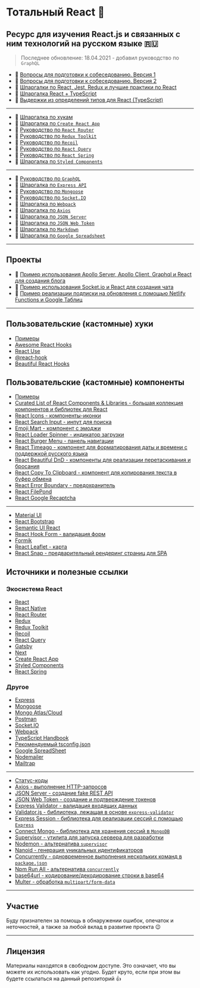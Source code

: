 # Тотальный React :metal:

## Ресурс для изучения React.js и связанных с ним технологий на русском языке :ru:

> Последнее обновление: 18.04.2021 - добавил руководство по `GraphQL`

- :page_with_curl: [Вопросы для подготовки к собеседованию. Версия 1](./md/questions.md)
- :page_with_curl: [Вопросы для подготовки к собеседованию. Версия 2](./md/questions-v2.md)
- :memo: [Шпаргалки по React, Jest, Redux и лучшие практики по React](./md/cheatsheets-bestpractices.md)
- :memo: [Шпаргалка React + TypeScript](./md/react-typescript.md)
- :memo: [Выдержки из определений типов для React (TypeScript)](./md/react-types.md)

---

- :memo: [Шпаргалка по хукам](./md/hooks.md)
- :memo: [Шпаргалка по `Create React App`](./md/create-react-app.md)
- :page_with_curl: [Руководство по `React Router`](./md/react-router.md)
- :page_with_curl: [Руководство по `Redux Toolkit`](./md/redux-toolkit.md)
- :page_with_curl: [Руководство по `Recoil`](./md/recoil.md)
- :page_with_curl: [Руководство по `React Query`](./md/react-query.md)
- :page_with_curl: [Руководство по `React Spring`](./md/react-spring.md)
- :memo: [Шпаргалка по `Styled Components`](./md/styled-components.md)

---

- :page_with_curl: [Руководство по `GraphQL`](./md/graphql.md)
- :memo: [Шпаргалка по `Express API`](./md/express-api.md)
- :page_with_curl: [Руководство по `Mongoose`](./md/mongoose.md)
- :page_with_curl: [Руководство по `Socket.IO`](./md/socket/README.md)
- :memo: [Шпаргалка по `Webpack`](./md/webpack.md)
- :memo: [Шпаргалка по `Axios`](./md/axios.md)
- :memo: [Шпаргалка по `JSON Server`](./md/json-server/README.md)
- :memo: [Шпаргалка по `JSON Web Token`](./md/jsonwebtoken.md)
- :memo: [Шпаргалка по `Markdown`](./md/markdown.md)
- :memo: [Шпаргалка по `Google Spreadsheet`](./md/google-spreadsheet.md)

---

## Проекты

- :link: [Пример использования Apollo Server, Apollo Client, Graphql и React для создания блога](https://github.com/harryheman/Apollo-Graphql-React-Social-App)
- :link: [Пример использования Socket.io и React для создания чата](https://github.com/harryheman/Socket.io-React-Chat-App)
- :link: [Пример реализации подписки на обновления с помощью Netlify Functions и Google Таблиц](https://github.com/harryheman/Mail-List)

---

## Пользовательские (кастомные) хуки

- [Примеры](./md/custom-hooks.md)
- [Awesome React Hooks](https://github.com/rehooks/awesome-react-hooks)
- [React Use](https://github.com/streamich/react-use)
- [@react-hook](https://www.npmjs.com/search?q=%40react-hook)
- [Beautiful React Hooks](https://github.com/beautifulinteractions/beautiful-react-hooks)

## Пользовательские (кастомные) компоненты

- [Примеры](./md/custom-components.md)
- [Curated List of React Components & Libraries - большая коллекция компонентов и библиотек для React](https://github.com/brillout/awesome-react-components)
- [React Icons - компоненты-иконки](https://react-icons.github.io/react-icons/)
- [React Search Input - инпут для поиска](https://www.npmjs.com/package/react-search-input)
- [Emoji Mart - компонент с эмоджи](https://github.com/missive/emoji-mart)
- [React Loader Spinner - индикатор загрузки](https://www.npmjs.com/package/react-loader-spinner)
- [React Burger Menu - панель навигации](https://www.npmjs.com/package/react-burger-menu)
- [React Timeago - компонент для форматирования даты и времени с поддержкой русского языка](https://www.npmjs.com/package/react-timeago)
- [React Beautiful DnD - компоненты для реализации перетаскивания и бросания](https://github.com/vtereshyn/react-beautiful-dnd-ru)
- [React Copy To Clipboard - компонент для копирования текста в буфер обмена](https://www.npmjs.com/package/react-copy-to-clipboard)
- [React Error Boundary - предохранитель](https://www.npmjs.com/package/react-error-boundary)
- [React FilePond](https://github.com/pqina/react-filepond)
- [React Google Recaptcha](https://www.npmjs.com/package/react-google-recaptcha)

---

- [Material UI](https://material-ui.com/ru/)
- [React Bootstrap](https://react-bootstrap.github.io/)
- [Semantic UI React](https://react.semantic-ui.com/)
- [React Hook Form - валидация форм](https://react-hook-form.com/ru/)
- [Formik](https://formik.org/)
- [React Leaflet - карта](https://react-leaflet.js.org/)
- [React Snap - предварительный рендеринг страниц для SPA](https://github.com/stereobooster/react-snap)

## Источники и полезные ссылки

### Экосистема React

- [React](https://ru.reactjs.org/)
- [React Native](https://reactnative.dev/)
- [React Router](https://reactrouter.com/)
- [Redux](https://redux.js.org/)
- [Redux Toolkit](https://redux-toolkit.js.org/)
- [Recoil](https://recoiljs.org/)
- [React Query](https://react-query.tanstack.com/)
- [Gatsby](https://www.gatsbyjs.com/)
- [Next](https://nextjs.org/)
- [Create React App](https://create-react-app.dev/)
- [Styled Components](https://styled-components.com/)
- [React Spring](https://www.react-spring.io/)

### Другое

- [Express](https://expressjs.com/)
- [Mongoose](https://mongoosejs.com/)
- [Mongo Atlas/Cloud](https://www.mongodb.com/cloud/atlas)
- [Postman](https://www.postman.com/)
- [Socket.IO](https://socket.io/)
- [Webpack](https://webpack.js.org/)
- [TypeScript Handbook](https://www.typescriptlang.org/docs/handbook/basic-types.html)
- [Рекомендуемый tsconfig.json](https://www.npmjs.com/package/@tsconfig/recommended)
- [Google SpreadSheet](https://theoephraim.github.io/node-google-spreadsheet/#/)
- [Nodemailer](https://nodemailer.com/)
- [Mailtrap](https://mailtrap.io/)

---

- [Статус-коды](https://httpstatuses.com/)
- [Axios - выполнение HTTP-запросов](https://github.com/axios/axios)
- [JSON Server - создание fake REST API](https://github.com/typicode/json-server)
- [JSON Web Token - создание и подтверждение токенов](https://github.com/auth0/node-jsonwebtoken)
- [Express Validator - валидация входящих данных](https://express-validator.github.io/docs/)
- [Validator.js - библиотека, лежащая в основе `express-validator`](https://github.com/validatorjs/validator.js)
- [Express Session - библиотека для реализации сессий с помощью `Express`](https://www.npmjs.com/package/express-session)
- [Connect Mongo - библиотека для хранения сессий в `MongoDB`](https://www.npmjs.com/package/connect-mongo)
- [Supervisor - утилита для запуска сервера для разработки](https://www.npmjs.com/package/supervisor)
- [Nodemon - альтернатива `supervisor`](https://www.npmjs.com/package/nodemon)
- [Nanoid - генерация уникальных идентификаторов](https://www.npmjs.com/package/nanoid)
- [Concurrently - одновременное выполнения нескольких команд в `package.json`](https://www.npmjs.com/package/concurrently)
- [Npm Run All - альтернатива `concurrently`](https://www.npmjs.com/package/npm-run-all)
- [base64url - кодирование/декодирование строки в base64](https://www.npmjs.com/package/base64url)
- [Multer - обработка `multipart/form-data`](https://github.com/expressjs/multer/blob/master/doc/README-ru.md)

---

## Участие

Буду признателен за помощь в обнаружении ошибок, опечаток и неточностей, а также за любой вклад в развитие проекта :wink:

---

## Лицензия

Материалы находятся в свободном доступе. Это означает, что вы можете их использовать как угодно. Будет круто, если при этом вы будете ссылаться на данный репозиторий :thumbsup:
